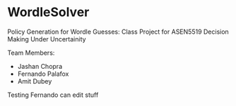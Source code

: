 # WordleSolver
Policy Generation for Wordle Guesses: Class Project for ASEN5519 Decision Making Under Uncertainity 

Team Members:
- Jashan Chopra
- Fernando Palafox 
- Amit Dubey 

Testing Fernando can edit stuff
